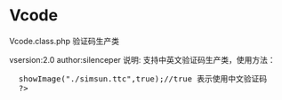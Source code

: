 Vcode
=====

Vcode.class.php 验证码生产类

vsersion:2.0 
author:silenceper
说明:
  支持中英文验证码生产类，使用方法：<br/>

<pre>
  <?php
    	include 'Vcode.class.php';
	$code=new Vcode();
	$code->showImage("./simsun.ttc",true);//true 表示使用中文验证码
  ?>
</pre>

  
